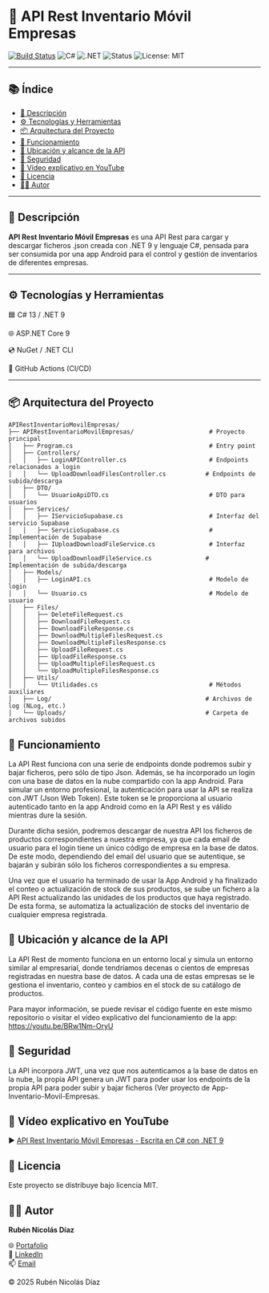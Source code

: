 # 🚀 API Rest Inventario Móvil Empresas
[![Build Status](https://github.com/rubennicolasdiaz/API-Rest-Inventario-Movil-Empresas/actions/workflows/build.yml/badge.svg?branch=master)](https://github.com/rubennicolasdiaz/API-Rest-Inventario-Movil-Empresas/actions/workflows/build.yml)
![C#](https://img.shields.io/badge/C%23-13-blue?logo=c-sharp)
![.NET](https://img.shields.io/badge/.NET-9.0-purple?logo=dotnet)
![Status](https://img.shields.io/badge/Status-Inactive-lightgrey)
![License: MIT](https://img.shields.io/badge/License-MIT-yellow.svg)

---

## 📚 Índice

- [📖 Descripción](#-descripcion)
- [⚙️ Tecnologías y Herramientas](#-tecnologias-y-herramientas)
- [📦 Arquitectura del Proyecto](#-arquitectura-del-proyecto)
- [🧠 Funcionamiento](#-funcionamiento)
- [📍 Ubicación y alcance de la API](#-ubicacion-y-alcance-de-la-api)
- [🔐 Seguridad](#-seguridad)
- [🎥 Vídeo explicativo en YouTube](#-video-explicativo-en-youtube)
- [🧾 Licencia](#-licencia)
- [🧑‍💻 Autor](#-autor)

---

## 📖 Descripción

**API Rest Inventario Móvil Empresas** es una API Rest para cargar y descargar ficheros .json creada con .NET 9 y lenguaje C#, pensada para ser consumida por una app Android para el control y gestión de inventarios de diferentes empresas. 

---

## ⚙️ Tecnologías y Herramientas

🟦 C# 13 / .NET 9 

🌐 ASP.NET Core 9 

💿 NuGet / .NET CLI 

🔧 GitHub Actions (CI/CD) 

---

## 📦 Arquitectura del Proyecto

```text
APIRestInventarioMovilEmpresas/
├── APIRestInventarioMovilEmpresas/                     # Proyecto principal
│   ├── Program.cs                                      # Entry point
│   ├── Controllers/
│   │   ├── LoginAPIController.cs                       # Endpoints relacionados a login
│   │   └── UploadDownloadFilesController.cs           # Endpoints de subida/descarga
│   ├── DTO/
│   │   └── UsuarioApiDTO.cs                            # DTO para usuarios
│   ├── Services/
│   │   ├── IServicioSupabase.cs                        # Interfaz del servicio Supabase
│   │   ├── ServicioSupabase.cs                         # Implementación de Supabase
│   │   ├── IUploadDownloadFileService.cs               # Interfaz para archivos
│   │   └── UploadDownloadFileService.cs               # Implementación de subida/descarga
│   ├── Models/
│   │   ├── LoginAPI.cs                                 # Modelo de login
│   │   └── Usuario.cs                                  # Modelo de usuario
│   ├── Files/
│   │   ├── DeleteFileRequest.cs
│   │   ├── DownloadFileRequest.cs
│   │   ├── DownloadFileResponse.cs
│   │   ├── DownloadMultipleFilesRequest.cs
│   │   ├── DownloadMultipleFilesResponse.cs
│   │   ├── UploadFileRequest.cs
│   │   ├── UploadFileResponse.cs
│   │   ├── UploadMultipleFilesRequest.cs
│   │   └── UploadMultipleFilesResponse.cs
│   ├── Utils/
│   │   └── Utilidades.cs                               # Métodos auxiliares
│   ├── Log/                                           # Archivos de log (NLog, etc.)
│   └── Uploads/                                       # Carpeta de archivos subidos
```

## 🧠 Funcionamiento
La API Rest funciona con una serie de endpoints donde podremos subir y bajar ficheros, pero sólo de tipo Json. Además, se ha incorporado un login con una base de datos en la nube compartido con la app Android. Para simular un entorno profesional, la autenticación para usar la API se realiza con JWT (Json Web Token). Este token se le proporciona al usuario autenticado tanto en la app Android como en la API Rest y es válido mientras dure la sesión.

Durante dicha sesión, podremos descargar de nuestra API los ficheros de productos correspondientes a nuestra empresa, ya que cada email de usuario para el login tiene un único código de empresa en la base de datos. De este modo, dependiendo del email del usuario que se autentique, se bajarán y subirán sólo los ficheros correspondientes a su empresa. 

Una vez que el usuario ha terminado de usar la App Android y ha finalizado el conteo o actualización de stock de sus productos, se sube un fichero a la API Rest actualizando las unidades de los productos que haya registrado. De esta forma, se automatiza la actualización de stocks del inventario de cualquier empresa registrada. 

## 📍 Ubicación y alcance de la API
La API Rest de momento funciona en un entorno local y simula un entorno similar al empresarial, donde tendríamos decenas o cientos de empresas registradas en nuestra base de datos. A cada una de estas empresas se le gestiona el inventario, conteo y cambios en el stock de su catálogo de productos. 

Para mayor información, se puede revisar el código fuente en este mismo repositorio o visitar el vídeo explicativo del funcionamiento de la app: https://youtu.be/BRw1Nm-OryU

## 🔐 Seguridad
La API incorpora JWT, una vez que nos autenticamos a la base de datos en la nube, la propia API genera un JWT para poder usar los endpoints de la propia API para poder subir y bajar ficheros (Ver proyecto de App-Inventario-Movil-Empresas.

## 🎥 Vídeo explicativo en YouTube

▶️ [API Rest Inventario Móvil Empresas - Escrita en C# con .NET 9](https://www.youtube.com/watch?v=BRw1Nm-OryU)  

## 🧾 Licencia

Este proyecto se distribuye bajo licencia MIT.

## 🧑‍💻 Autor

**Rubén Nicolás Díaz**

🌐 [Portafolio](https://www.rubennicolasdiaz.me)  
💼 [LinkedIn](https://linkedin.com/in/rubennicolasdiaz)  
📫 [Email](mailto:ruben.nicolasdiaz@yahoo.com)

&copy; 2025 Rubén Nicolás Díaz

